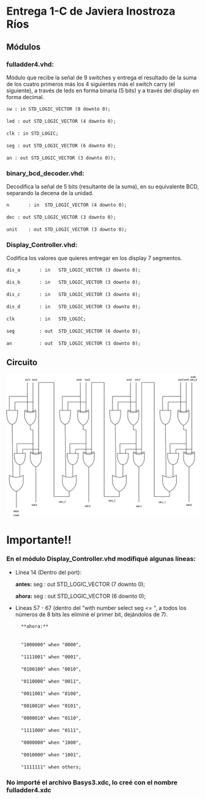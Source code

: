 # Entrega 1-C de Javiera Inostroza Ríos

## Módulos

### fulladder4.vhd:
	   
<p> Módulo que recibe la señal de 9 switches y entrega el resultado de la suma de los cuatro primeros más los 4 siguientes más el switch carry (el siguiente), a través de leds en forma binaria (5 bits) y a través del display en forma decimal. </p>
	   
           
    
	sw : in STD_LOGIC_VECTOR (8 downto 0);
           
	led : out STD_LOGIC_VECTOR (4 downto 0);
           
	clk : in STD_LOGIC;
           
	seg : out STD_LOGIC_VECTOR (6 downto 0);
           
	an : out STD_LOGIC_VECTOR (3 downto 0));

   




### binary_bcd_decoder.vhd:

	
<p> Decodifica la señal de 5 bits (resultante de la suma), en su equivalente BCD, separando la decena de la unidad. </p>

	 
	n       : in  STD_LOGIC_VECTOR (4 downto 0);
	 
	dec : out STD_LOGIC_VECTOR (3 downto 0);
	 
	unit    : out STD_LOGIC_VECTOR (3 downto 0);
           


### Display_Controller.vhd:
	
<p> Codifica los valores que quieres entregar en los display 7 segmentos. </p>
	
        
	dis_a       : in   STD_LOGIC_VECTOR (3 downto 0);
        
	dis_b       : in   STD_LOGIC_VECTOR (3 downto 0);
        
	dis_c       : in   STD_LOGIC_VECTOR (3 downto 0);
        
	dis_d       : in   STD_LOGIC_VECTOR (3 downto 0);
        
	clk         : in   STD_LOGIC;
        
	seg         : out  STD_LOGIC_VECTOR (6 downto 0);
        
	an          : out  STD_LOGIC_VECTOR (3 downto 0);



## Circuito


![alt text](diagrama.png "Diagrama")



# Importante!!


### En el módulo Display_Controller.vhd modifiqué algunas líneas:

 
- Línea 14 (Dentro del port):
	
	**antes:**     seg   :   out  STD_LOGIC_VECTOR (7 downto 0);
	
	**ahora:**    seg   :   out  STD_LOGIC_VECTOR (6 downto 0);
 
- Líneas 57 - 67 (dentro del "with number select seg <= ", a todos los números de 8 bits les eliminé el primer bit, 
dejándolos de 7).
 

		**ahora:**
 
 
		"1000000" when "0000",
     	           
		"1111001" when "0001",
                
		"0100100" when "0010",
                
		"0110000" when "0011",
   	             
		"0011001" when "0100",
                
		"0010010" when "0101",
                
		"0000010" when "0110",
                
		"1111000" when "0111",
                
		"0000000" when "1000",
                
		"0010000" when "1001",
                
		"1111111" when others;

### No importé el archivo Basys3.xdc, lo creé con el nombre fulladder4.xdc
